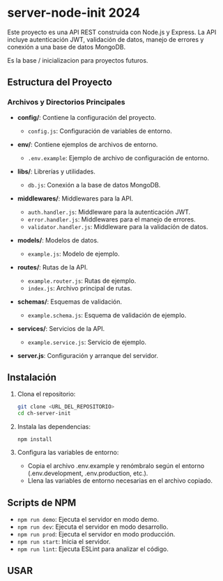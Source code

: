 # server-node-init  2024

Este proyecto es una API REST construida con Node.js y Express. La API incluye autenticación JWT, validación de datos, manejo de errores y conexión a una base de datos MongoDB.

Es la base / inicializacion para proyectos futuros.

## Estructura del Proyecto

### Archivos y Directorios Principales

- **config/**: Contiene la configuración del proyecto.

  - `config.js`: Configuración de variables de entorno.

- **env/**: Contiene ejemplos de archivos de entorno.

  - `.env.example`: Ejemplo de archivo de configuración de entorno.

- **libs/**: Librerías y utilidades.

  - `db.js`: Conexión a la base de datos MongoDB.

- **middlewares/**: Middlewares para la API.

  - `auth.handler.js`: Middleware para la autenticación JWT.
  - `error.handler.js`: Middlewares para el manejo de errores.
  - `validator.handler.js`: Middleware para la validación de datos.

- **models/**: Modelos de datos.

  - `example.js`: Modelo de ejemplo.

- **routes/**: Rutas de la API.

  - `example.router.js`: Rutas de ejemplo.
  - `index.js`: Archivo principal de rutas.

- **schemas/**: Esquemas de validación.

  - `example.schema.js`: Esquema de validación de ejemplo.

- **services/**: Servicios de la API.

  - `example.service.js`: Servicio de ejemplo.

- **server.js**: Configuración y arranque del servidor.

## Instalación

1. Clona el repositorio:

   ```sh
   git clone <URL_DEL_REPOSITORIO>
   cd ch-server-init

   ```

2. Instala las dependencias:

   ```
   npm install
   ```

3. Configura las variables de entorno:

   - Copia el archivo .env.example y renómbralo según el entorno (.env.development, .env.production, etc.).
   - Llena las variables de entorno necesarias en el archivo copiado.

## Scripts de NPM

- `npm run demo`: Ejecuta el servidor en modo demo.
- `npm run dev`: Ejecuta el servidor en modo desarrollo.
- `npm run prod`: Ejecuta el servidor en modo producción.
- `npm run start`: Inicia el servidor.
- `npm run lint`: Ejecuta ESLint para analizar el código.

## USAR
